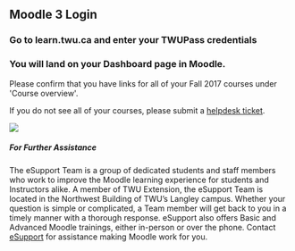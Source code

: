 ## Moodle 3 Login

### Go to learn.twu.ca and enter your TWUPass credentials

  


### You will land on your Dashboard page in Moodle.

Please confirm that you have links for all of your Fall 2017 courses under 'Course overview'.

If you do not see all of your courses, please submit a [helpdesk ticket](https://trinitywestern.teamdynamix.com/TDClient/Requests/TicketRequests/TicketForm.aspx?ID=hRv7mA08DtA_).

![](http://media.screensteps.me/e-support/7h6gw2/you-will-land-on-your-dashboard-page-in-moodle.png?1499377681)

##### For Further Assistance

The eSupport Team is a group of dedicated students and staff members who work to improve the Moodle learning experience for students and Instructors alike. A member of TWU Extension, the eSupport Team is located in the Northwest Building of TWU’s Langley campus. Whether your question is simple or complicated, a Team member will get back to you in a timely manner with a thorough response. eSupport also offers Basic and Advanced Moodle trainings, either in-person or over the phone. Contact [eSupport](https://trinitywestern.teamdynamix.com/TDClient/Requests/ServiceDet?ID=16141) for assistance making Moodle work for you.

